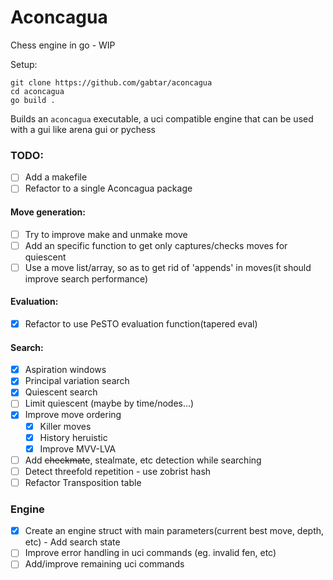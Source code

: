 # Aconcagua

Chess engine in go - WIP

Setup:
```
git clone https://github.com/gabtar/aconcagua
cd aconcagua
go build .
```

Builds an `aconcagua` executable, a uci compatible engine that can be used with a gui like arena gui or pychess 


### TODO:
- [ ] Add a makefile
- [ ] Refactor to a single Aconcagua package

#### Move generation:
- [ ] Try to improve make and unmake move
- [ ] Add an specific function to get only captures/checks moves for quiescent
- [ ] Use a move list/array, so as to get rid of 'appends' in moves(it should improve search performance)

#### Evaluation:
- [x] Refactor to use PeSTO evaluation function(tapered eval)

#### Search:
- [x] Aspiration windows
- [x] Principal variation search
- [x] Quiescent search
- [ ] Limit quiescent (maybe by time/nodes...)
- [x] Improve move ordering
    - [x] Killer moves
    - [x] History heruistic
    - [x] Improve MVV-LVA
- [ ] Add ~~checkmate~~, stealmate, etc detection while searching
- [ ] Detect threefold repetition - use zobrist hash
- [ ] Refactor Transposition table

### Engine
- [x] Create an engine struct with main parameters(current best move, depth, etc) - Add search state
- [ ] Improve error handling in uci commands (eg. invalid fen, etc)
- [ ] Add/improve remaining uci commands
